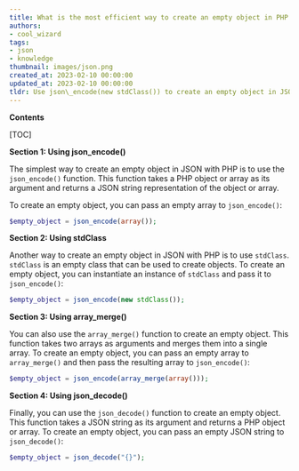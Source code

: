 ```yaml
---
title: What is the most efficient way to create an empty object in PHP using json?
authors:
- cool_wizard
tags:
- json
- knowledge
thumbnail: images/json.png
created_at: 2023-02-10 00:00:00
updated_at: 2023-02-10 00:00:00
tldr: Use json\_encode(new stdClass()) to create an empty object in JSON with PHP.
---
```


**Contents**

[TOC]

**Section 1: Using json_encode()**

The simplest way to create an empty object in JSON with PHP is to use the `json_encode()` function. This function takes a PHP object or array as its argument and returns a JSON string representation of the object or array. 

To create an empty object, you can pass an empty array to `json_encode()`:

```php
$empty_object = json_encode(array());
```

**Section 2: Using stdClass**

Another way to create an empty object in JSON with PHP is to use `stdClass`. `stdClass` is an empty class that can be used to create objects. To create an empty object, you can instantiate an instance of `stdClass` and pass it to `json_encode()`:

```php
$empty_object = json_encode(new stdClass());
```

**Section 3: Using array_merge()**

You can also use the `array_merge()` function to create an empty object. This function takes two arrays as arguments and merges them into a single array. To create an empty object, you can pass an empty array to `array_merge()` and then pass the resulting array to `json_encode()`:

```php
$empty_object = json_encode(array_merge(array()));
```

**Section 4: Using json_decode()**

Finally, you can use the `json_decode()` function to create an empty object. This function takes a JSON string as its argument and returns a PHP object or array. To create an empty object, you can pass an empty JSON string to `json_decode()`:

```php
$empty_object = json_decode("{}");
```
